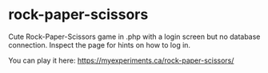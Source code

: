 # rock-paper-scissors

Cute Rock-Paper-Scissors game in .php with a login screen but no database connection. Inspect the page for hints on how to log in.

You can play it here: https://myexperiments.ca/rock-paper-scissors/
